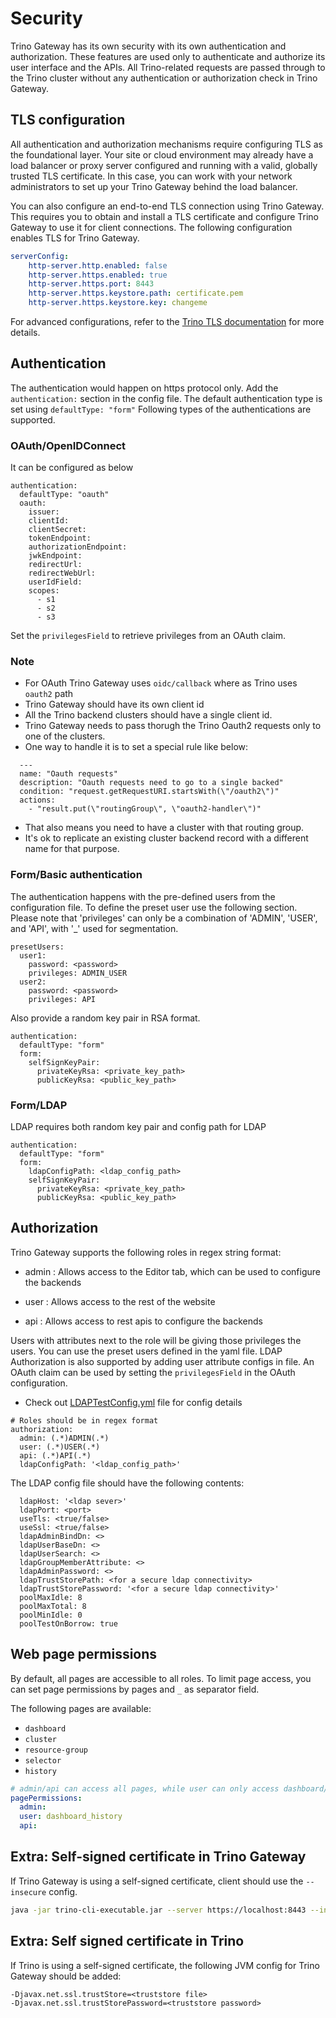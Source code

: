 # Security

Trino Gateway has its own security with its own authentication and authorization.
These features are used only to authenticate and authorize its user interface and
the APIs. All Trino-related requests are passed through to the Trino cluster
without any authentication or authorization check in Trino Gateway.

## TLS configuration

All authentication and authorization mechanisms require configuring TLS as the
foundational layer. Your site or cloud environment may already have a load balancer
or proxy server configured and running with a valid, globally trusted TLS certificate.
In this case, you can work with your network administrators to set up your Trino
Gateway behind the load balancer.

You can also configure an end-to-end TLS connection using Trino Gateway.
This requires you to obtain and install a TLS certificate and configure Trino
Gateway to use it for client connections. The following configuration
enables TLS for Trino Gateway.

```yaml
serverConfig:
    http-server.http.enabled: false
    http-server.https.enabled: true
    http-server.https.port: 8443
    http-server.https.keystore.path: certificate.pem
    http-server.https.keystore.key: changeme
```

For advanced configurations, refer to the [Trino
TLS documentation](https://trino.io/docs/current/security/tls.html)
for more details.


## Authentication

The authentication would happen on https protocol only. Add the
`authentication:` section in the config file. The default authentication type is
set using `defaultType: "form"` Following types of the authentications are
supported.

### OAuth/OpenIDConnect

It can be configured as below

```
authentication:
  defaultType: "oauth"
  oauth:
    issuer:
    clientId:
    clientSecret:
    tokenEndpoint:
    authorizationEndpoint:
    jwkEndpoint:
    redirectUrl:
    redirectWebUrl: 
    userIdField:
    scopes:
      - s1
      - s2
      - s3
```

Set the `privilegesField` to retrieve privileges from an OAuth claim.

### Note

- For OAuth Trino Gateway uses `oidc/callback` where as Trino uses `oauth2` path
- Trino Gateway should have its own client id
- All the Trino backend clusters should have a single client id.
- Trino Gateway needs to pass thorugh the Trino Oauth2 requests only to one of the clusters.
- One way to handle it is to set a special rule like below:
```
  ---
  name: "Oauth requests"
  description: "Oauth requests need to go to a single backed"
  condition: "request.getRequestURI.startsWith(\"/oauth2\")"
  actions:
    - "result.put(\"routingGroup\", \"oauth2-handler\")"
```
- That also means you need to have a cluster with that routing group.
- It's ok to replicate an existing cluster backend record with a different name for that purpose.

### Form/Basic authentication

The authentication happens with the pre-defined users from the configuration
file. To define the preset user use the following section.
Please note that 'privileges' can only be a combination of 'ADMIN', 'USER', and 'API', with '_' used for segmentation.

```
presetUsers:
  user1:
    password: <password>
    privileges: ADMIN_USER
  user2:
    password: <password>
    privileges: API
```

Also provide a random key pair in RSA format.

```
authentication:
  defaultType: "form"
  form:
    selfSignKeyPair:
      privateKeyRsa: <private_key_path>
      publicKeyRsa: <public_key_path>
```

### Form/LDAP

LDAP requires both random key pair and config path for LDAP

```
authentication:
  defaultType: "form"
  form:
    ldapConfigPath: <ldap_config_path>
    selfSignKeyPair:
      privateKeyRsa: <private_key_path>
      publicKeyRsa: <public_key_path>
```


## Authorization

Trino Gateway supports the following roles in regex string format:

- admin : Allows access to the Editor tab, which can be used to configure the
  backends

- user : Allows access to the rest of the website

- api : Allows access to rest apis to configure the backends

Users with attributes next to the role will be giving those privileges the
users. You can use the preset users defined in the yaml file. 
LDAP Authorization is also supported by adding user attribute configs in file.
An OAuth claim can be used by setting the `privilegesField` in the OAuth
configuration.

- Check out [LDAPTestConfig.yml](https://github.com/trinodb/trino-gateway/blob/main/gateway-ha/src/test/resources/auth/ldapTestConfig.yml) file for config details

```
# Roles should be in regex format
authorization:
  admin: (.*)ADMIN(.*)
  user: (.*)USER(.*)
  api: (.*)API(.*)
  ldapConfigPath: '<ldap_config_path>'
```

The LDAP config file should have the following contents:

```
  ldapHost: '<ldap sever>'
  ldapPort: <port>
  useTls: <true/false>
  useSsl: <true/false>
  ldapAdminBindDn: <>
  ldapUserBaseDn: <>
  ldapUserSearch: <>
  ldapGroupMemberAttribute: <>
  ldapAdminPassword: <>
  ldapTrustStorePath: <for a secure ldap connectivity>
  ldapTrustStorePassword: '<for a secure ldap connectivity>'
  poolMaxIdle: 8
  poolMaxTotal: 8
  poolMinIdle: 0
  poolTestOnBorrow: true
```

## Web page permissions

By default, all pages are accessible to all roles.
To limit page access, you can set page permissions by pages 
and `_` as separator field.

The following pages are available:
- `dashboard`
- `cluster`
- `resource-group`
- `selector`
- `history`

```yaml
# admin/api can access all pages, while user can only access dashboard/history
pagePermissions:
  admin: 
  user: dashboard_history 
  api: 
```

## Extra: Self-signed certificate in Trino Gateway

If Trino Gateway is using a self-signed certificate, client should use the
`--insecure` config.

```bash
java -jar trino-cli-executable.jar --server https://localhost:8443 --insecure
```

## Extra: Self signed certificate in Trino

If Trino is using a self-signed certificate, the following JVM config for
Trino Gateway should be added:

```properties
-Djavax.net.ssl.trustStore=<truststore file>
-Djavax.net.ssl.trustStorePassword=<truststore password>
```
